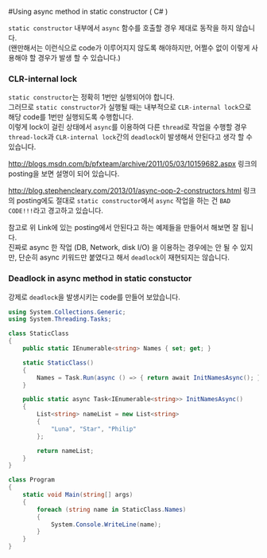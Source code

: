 #Using async method in static constructor ( C# )

`static constructor` 내부에서 `async` 함수를 호출할 경우 제대로 동작을 하지 않습니다.  
(왠만해서는 이런식으로 code가 이루어지지 않도록 해야하지만, 어쩔수 없이 이렇게 사용해야 할 경우가 발생 할 수 있습니다.)  

### CLR-internal lock

`static constructor`는 정확히 1번만 실행되어야 합니다.  
그러므로 `static constructor`가 실행될 때는 내부적으로 `CLR-internal lock`으로 해당 code를 1번만 실행되도록 수행합니다.  
이렇게 lock이 걸린 상태에서 `async`를 이용하여 다른 `thread`로 작업을 수행할 경우 `thread-lock`과 `CLR-internal lock`간의 `deadlock`이 발생해서 안된다고 생각 할 수 있습니다.

<http://blogs.msdn.com/b/pfxteam/archive/2011/05/03/10159682.aspx> 링크의 posting을 보면 설명이 되어 있습니다.

<http://blog.stephencleary.com/2013/01/async-oop-2-constructors.html> 링크의 posting에도 절대로 `static constructor`에서 `async` 작업을 하는 건 `BAD CODE!!!`라고 경고하고 있습니다.

참고로 위 Link에 있는 posting에서 안된다고 하는 예제들을 만들어서 해보면 잘 됩니다.  
진짜로 async 한 작업 (DB, Network, disk I/O) 을 이용하는 경우에는 안 될 수 있지만, 단순히 async 키워드만 붙였다고 해서 `deadlock`이 재현되지는 않습니다.

### Deadlock in async method in static constuctor

강제로 `deadlock`을 발생시키는 code를 만들어 보았습니다.

```C#
using System.Collections.Generic;
using System.Threading.Tasks;

class StaticClass
{
    public static IEnumerable<string> Names { set; get; }

    static StaticClass()
    {
        Names = Task.Run(async () => { return await InitNamesAsync(); }).Result;
    }

    public static async Task<IEnumerable<string>> InitNamesAsync()
    {
        List<string> nameList = new List<string>
        {
            "Luna", "Star", "Philip"
        };

        return nameList;
    }
}

class Program
{
    static void Main(string[] args)
    {
        foreach (string name in StaticClass.Names)
        {
            System.Console.WriteLine(name);
        }
    }
}
```






